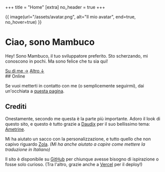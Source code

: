 +++
title = "Home"
[extra]
no_header = true
+++

<div class="container-fill">
<div>

{{ image(url="/assets/avatar.png", alt="Il mio avatar", end=true, no_hover=true) }}

<div id="title">

# Ciao, sono Mambuco
</div>

Hey! Sono Mambuco, il tuo sviluppatore preferito. Sto scherzando, mi conoscono in pochi. Ma sono felice che tu sia qui!

<div class="buttons start big">
  <a class="suggested" href="/about/">Su di me →</a>
  <a href="#more">Altro ↓</a>
</div>
</div>
</div>

<div id="more"></div>
## Online

Se vuoi metterti in contatto con me (o semplicemente seguirmi), dai un'occhiata a [questa pagina](@/online/index.it.md).

## Crediti

Onestamente, secondo me questa è la parte più importante. Adoro il look di questo sito, e questo è tutto grazie a [Daudix](https://daudix.one/) per il suo bellissimo tema: [Ametrine](https://ametrine.daudix.one/).

Mi ha aiutato un sacco con la personalizzazione, e tutto quello che non capivo riguardo [Zola](https://www.getzola.org/). *(Mi ha anche aiutato a capire come mettere la traduzione in Italiano)*

Il sito è disponibile su [GitHub](https://github.com/mambucodev/my-website/) per chiunque avesse bisogno di ispirazione o fosse solo curioso. (Tra l'altro, grazie anche a [Vercel](https://vercel.com/) per il deploy!)

